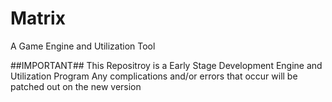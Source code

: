 # Matrix
A Game Engine and Utilization Tool

##IMPORTANT##
This Repositroy is a Early Stage Development Engine and Utilization Program
Any complications and/or errors that occur will be patched out on the new version
